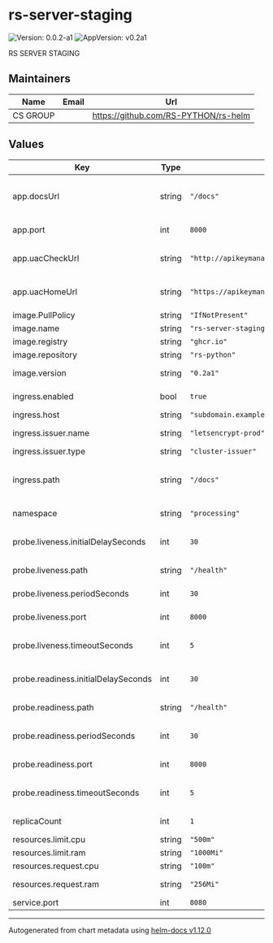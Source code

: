 # rs-server-staging

![Version: 0.0.2-a1](https://img.shields.io/badge/Version-0.0.2--a1-informational?style=flat-square) ![AppVersion: v0.2a1](https://img.shields.io/badge/AppVersion-v0.2a1-informational?style=flat-square)

RS SERVER STAGING

## Maintainers

| Name | Email | Url |
| ---- | ------ | --- |
| CS GROUP |  | <https://github.com/RS-PYTHON/rs-helm> |

## Values

| Key | Type | Default                                                                  | Description |
|-----|------|--------------------------------------------------------------------------|-------------|
| app.docsUrl | string | `"/docs"`                                                                | URL suffix for the application. Must be the same value as ingress.path |
| app.port | int | `8000`                                                                   | Port for the application |
| app.uacCheckUrl | string | `"http://apikeymanager.processing.svc.cluster.local:8000/check/api_key"` | URL of the API Key Manager service (internal) |
| app.uacHomeUrl | string | `"https://apikeymanager.subdomain.example.com/docs"`                     | URL of the API Key Manager home page (public) |
| image.PullPolicy | string | `"IfNotPresent"`                                                         | Image pull policy |
| image.name | string | `"rs-server-staging"`                                                    | Image name |
| image.registry | string | `"ghcr.io"`                                                              | Image registry |
| image.repository | string | `"rs-python"`                                                            | Image repository |
| image.version | string | `"0.2a1"`                                                                | Image version, can be a tag or a digest |
| ingress.enabled | bool | `true`                                                                   | Enabled/Disable ingress |
| ingress.host | string | `"subdomain.example.com"`                                                | Ingress host name |
| ingress.issuer.name | string | `"letsencrypt-prod"`                                                     | Ingress Issuer name |
| ingress.issuer.type | string | `"cluster-issuer"`                                                       | Ingress Issuer type |
| ingress.path | string | `"/docs"`                                                                | Ingress path for the application. Must be the same value as app.docsUrl. |
| namespace | string | `"processing"`                                                           | Namespace for the deployment |
| probe.liveness.initialDelaySeconds | int | `30`                                                                     | InitialDelaySeconds for the liveness probe |
| probe.liveness.path | string | `"/health"`                                                              | Path for the liveness probe |
| probe.liveness.periodSeconds | int | `30`                                                                     | periodSeconds for the liveness probe |
| probe.liveness.port | int | `8000`                                                                   | Port for the liveness probe |
| probe.liveness.timeoutSeconds | int | `5`                                                                      | timeoutSeconds for the liveness probe |
| probe.readiness.initialDelaySeconds | int | `30`                                                                     | InitialDelaySeconds for the readiness probe |
| probe.readiness.path | string | `"/health"`                                                              | Path for the readiness probe |
| probe.readiness.periodSeconds | int | `30`                                                                     | periodSeconds for the readiness probe |
| probe.readiness.port | int | `8000`                                                                   | Port for the readiness probe |
| probe.readiness.timeoutSeconds | int | `5`                                                                      | timeoutSeconds for the readiness probe |
| replicaCount | int | `1`                                                                      | Number of replicas for the deployment |
| resources.limit.cpu | string | `"500m"`                                                                 | Pod CPU limit |
| resources.limit.ram | string | `"1000Mi"`                                                               | Pod memory limit |
| resources.request.cpu | string | `"100m"`                                                                 | Pod CPU request |
| resources.request.ram | string | `"256Mi"`                                                                | Pod memory request |
| service.port | int | `8080`                                                                   | Port for the service |

----------------------------------------------
Autogenerated from chart metadata using [helm-docs v1.12.0](https://github.com/norwoodj/helm-docs/releases/v1.12.0)
